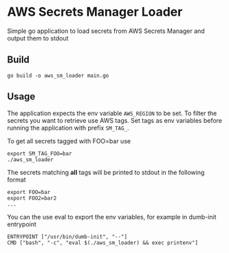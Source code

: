 # AWS Secrets Manager Loader

Simple go application to load secrets from AWS Secrets Manager and output them to stdout

## Build

```
go build -o aws_sm_loader main.go
```

## Usage

The application expects the env variable `AWS_REGION` to be set.
To filter the secrets you want to retrieve use AWS tags. Set tags as env variables before running the application with prefix `SM_TAG_`.

To get all secrets tagged with FOO=bar use
```
export SM_TAG_FOO=bar
./aws_sm_loader
```

The secrets matching **all** tags will be printed to stdout in the following format
```
export FOO=bar
export FOO2=bar2
...
```

You can the use eval to export the env variables, for example in dumb-init entrypoint
```
ENTRYPOINT ["/usr/bin/dumb-init", "--"]
CMD ["bash", "-c", "eval $(./aws_sm_loader) && exec printenv"]
```



